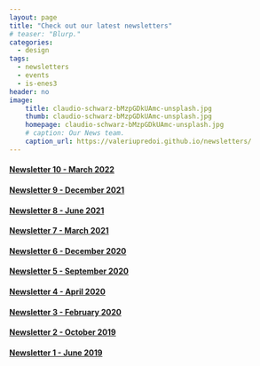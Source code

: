 ```yaml
---
layout: page
title: "Check out our latest newsletters"
# teaser: "Blurp."
categories:
  - design
tags:
  - newsletters
  - events
  - is-enes3
header: no
image:
    title: claudio-schwarz-bMzpGDkUAmc-unsplash.jpg
    thumb: claudio-schwarz-bMzpGDkUAmc-unsplash.jpg
    homepage: claudio-schwarz-bMzpGDkUAmc-unsplash.jpg
    # caption: Our News team.
    caption_url: https://valeriupredoi.github.io/newsletters/
---
```


#### [Newsletter 10 - March 2022](https://mailchi.mp/4dec2a91d400/is-enes3-march-15926664?e=669a346a59)

#### [Newsletter 9 - December 2021](https://mailchi.mp/b42fb96ebb9f/is-enes3-newsletter-march-13472968?e=%5BUNIQID%5D)

#### [Newsletter 8 - June 2021](https://mailchi.mp/ce4c10cd4f68/is-enes3-newsletter-march-13424403)

#### [Newsletter 7 - March 2021](https://mailchi.mp/dd18c5fe7bc7/is-enes3-newsletter-march-2021?e=669a346a59)

#### [Newsletter 6 - December 2020](https://mailchi.mp/c13ba9a7ab4e/is-enes3-newsletter-december-2020?e=%5BUNIQID%5D)

#### [Newsletter 5 - September 2020](https://raw.githubusercontent.com/valeriupredoi/isenes3-website-old/main/old-site/files/IS-ENES3%20Newsletter%20-%20September%202020.pdf)

#### [Newsletter 4 - April 2020](https://raw.githubusercontent.com/valeriupredoi/isenes3-website-old/main/old-site/files/IS-ENES3%20Newsletter%20-%20April%202020.pdf)

#### [Newsletter 3 - February 2020](https://raw.githubusercontent.com/valeriupredoi/isenes3-website-old/main/old-site/files/IS-ENES3%20Newsletter%20February%202020.pdf)

#### [Newsletter 2 - October 2019](https://raw.githubusercontent.com/valeriupredoi/isenes3-website-old/main/old-site/files/IS-ENES3_Newsletter_2_October_2019.pdf)

#### [Newsletter 1 - June 2019](https://raw.githubusercontent.com/valeriupredoi/isenes3-website-old/main/old-site/files/IS-ENES3_Newsletter_1_June_2019.pdf)
